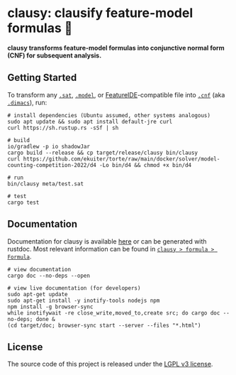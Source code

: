 # clausy: clausify feature-model formulas 🎅

**clausy transforms feature-model formulas into conjunctive normal form (CNF) for subsequent analysis.**

## Getting Started

To transform any [`.sat`](meta/satformat.pdf), [`.model`](https://github.com/ckaestne/kconfigreader), or [FeatureIDE](https://featureide.github.io/)-compatible file into [`.cnf`](meta/satformat.pdf) (aka [`.dimacs`](meta/satformat.pdf)), run:

```
# install dependencies (Ubuntu assumed, other systems analogous)
sudo apt update && sudo apt install default-jre curl
curl https://sh.rustup.rs -sSf | sh

# build
io/gradlew -p io shadowJar
cargo build --release && cp target/release/clausy bin/clausy
curl https://github.com/ekuiter/torte/raw/main/docker/solver/model-counting-competition-2022/d4 -Lo bin/d4 && chmod +x bin/d4

# run
bin/clausy meta/test.sat

# test
cargo test
```

## Documentation

Documentation for clausy is available [here](https://ekuiter.github.io/clausy/) or can be generated with rustdoc.
Most relevant information can be found in [`clausy > formula > Formula`](https://ekuiter.github.io/clausy/clausy/formula/struct.Formula.html).

```
# view documentation
cargo doc --no-deps --open

# view live documentation (for developers)
sudo apt-get update
sudo apt-get install -y inotify-tools nodejs npm
npm install -g browser-sync
while inotifywait -re close_write,moved_to,create src; do cargo doc --no-deps; done &
(cd target/doc; browser-sync start --server --files "*.html")
```

## License

The source code of this project is released under the [LGPL v3 license](LICENSE.txt).